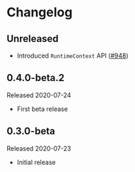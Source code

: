 # Changelog

## Unreleased

* Introduced `RuntimeContext` API
  ([#948](https://github.com/open-telemetry/opentelemetry-dotnet/pull/948))

## 0.4.0-beta.2

Released 2020-07-24

* First beta release

## 0.3.0-beta

Released 2020-07-23

* Initial release
